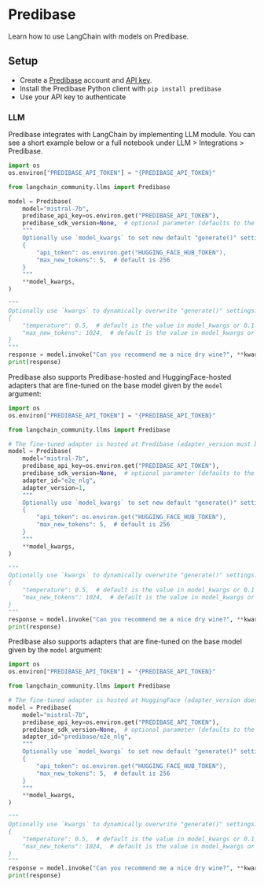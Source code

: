 # Predibase

Learn how to use LangChain with models on Predibase. 

## Setup
- Create a [Predibase](https://predibase.com/) account and [API key](https://docs.predibase.com/sdk-guide/intro).
- Install the Predibase Python client with `pip install predibase`
- Use your API key to authenticate

### LLM

Predibase integrates with LangChain by implementing LLM module. You can see a short example below or a full notebook under LLM > Integrations > Predibase. 

```python
import os
os.environ["PREDIBASE_API_TOKEN"] = "{PREDIBASE_API_TOKEN}"

from langchain_community.llms import Predibase

model = Predibase(
    model="mistral-7b",
    predibase_api_key=os.environ.get("PREDIBASE_API_TOKEN"),
    predibase_sdk_version=None,  # optional parameter (defaults to the latest Predibase SDK version if omitted)
    """
    Optionally use `model_kwargs` to set new default "generate()" settings.  For example:
    {
        "api_token": os.environ.get("HUGGING_FACE_HUB_TOKEN"),
        "max_new_tokens": 5,  # default is 256
    }
    """
    **model_kwargs,
)

"""
Optionally use `kwargs` to dynamically overwrite "generate()" settings.  For example:
{
    "temperature": 0.5,  # default is the value in model_kwargs or 0.1 (initialization default)
    "max_new_tokens": 1024,  # default is the value in model_kwargs or 256 (initialization default)
}
"""
response = model.invoke("Can you recommend me a nice dry wine?", **kwargs)
print(response)
```

Predibase also supports Predibase-hosted and HuggingFace-hosted adapters that are fine-tuned on the base model given by the `model` argument:

```python
import os
os.environ["PREDIBASE_API_TOKEN"] = "{PREDIBASE_API_TOKEN}"

from langchain_community.llms import Predibase

# The fine-tuned adapter is hosted at Predibase (adapter_version must be specified).
model = Predibase(
    model="mistral-7b",
    predibase_api_key=os.environ.get("PREDIBASE_API_TOKEN"),
    predibase_sdk_version=None,  # optional parameter (defaults to the latest Predibase SDK version if omitted)
    adapter_id="e2e_nlg",
    adapter_version=1,
    """
    Optionally use `model_kwargs` to set new default "generate()" settings.  For example:
    {
        "api_token": os.environ.get("HUGGING_FACE_HUB_TOKEN"),
        "max_new_tokens": 5,  # default is 256
    }
    """
    **model_kwargs,
)

"""
Optionally use `kwargs` to dynamically overwrite "generate()" settings.  For example:
{
    "temperature": 0.5,  # default is the value in model_kwargs or 0.1 (initialization default)
    "max_new_tokens": 1024,  # default is the value in model_kwargs or 256 (initialization default)
}
"""
response = model.invoke("Can you recommend me a nice dry wine?", **kwargs)
print(response)
```

Predibase also supports adapters that are fine-tuned on the base model given by the `model` argument:

```python
import os
os.environ["PREDIBASE_API_TOKEN"] = "{PREDIBASE_API_TOKEN}"

from langchain_community.llms import Predibase

# The fine-tuned adapter is hosted at HuggingFace (adapter_version does not apply and will be ignored).
model = Predibase(
    model="mistral-7b",
    predibase_api_key=os.environ.get("PREDIBASE_API_TOKEN"),
    predibase_sdk_version=None,  # optional parameter (defaults to the latest Predibase SDK version if omitted)
    adapter_id="predibase/e2e_nlg",
    """
    Optionally use `model_kwargs` to set new default "generate()" settings.  For example:
    {
        "api_token": os.environ.get("HUGGING_FACE_HUB_TOKEN"),
        "max_new_tokens": 5,  # default is 256
    }
    """
    **model_kwargs,
)

"""
Optionally use `kwargs` to dynamically overwrite "generate()" settings.  For example:
{
    "temperature": 0.5,  # default is the value in model_kwargs or 0.1 (initialization default)
    "max_new_tokens": 1024,  # default is the value in model_kwargs or 256 (initialization default)
}
"""
response = model.invoke("Can you recommend me a nice dry wine?", **kwargs)
print(response)
```
